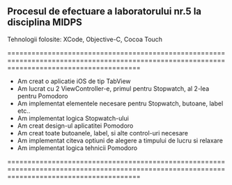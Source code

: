 ## **Procesul de efectuare a laboratorului nr.5 la disciplina MIDPS**

Tehnologii folosite: XCode, Objective-C, Cocoa Touch

=============================================================================================================================================
 
- Am creat o aplicatie iOS de tip TabView
- Am lucrat cu 2 ViewController-e, primul pentru Stopwatch, al 2-lea pentru Pomodoro
- Am implementat elementele necesare pentru Stopwatch, butoane, label etc..
- Am implementat logica Stopwatch-ului
- Am creat design-ul aplicatitei Pomodoro
- Am creat toate butoanele, label, si alte control-uri necesare
- Am implementat citeva optiuni de alegere a timpului de lucru si relaxare
- Am implementat logica tehnicii Pomodoro

=============================================================================================================================================
